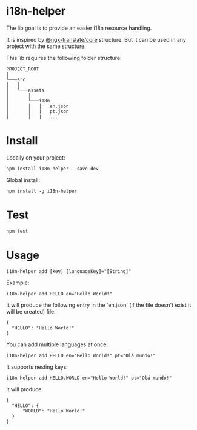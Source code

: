 # i18n-helper
 The lib goal is to provide an easier i18n resource handling.

 It is inspired by [@ngx-translate/core](https://github.com/ngx-translate/core/) structure. But it can be used in any project with the same structure.

 This lib requires the following folder structure:
```
PROJECT_ROOT
│
└───src
│   │
│   └───assets
│       │   
│       └───i18n
│       │   │   en.json
│       │   |   pt.json
│       │   |   ...
```

# Install
Locally on your project:

    npm install i18n-helper --save-dev
Global install:

    npm install -g i18n-helper

# Test

    npm test

# Usage

    i18n-helper add [key] [languageKey]="[String]"
Example:

    i18n-helper add HELLO en="Hello World!"

It will produce the following entry in the  'en.json' (if the file doesn't exist it will be created) file:
```
{
  "HELLO": "Hello World!"
}
```

You can add multiple languages at once:

    i18n-helper add HELLO en="Hello World!" pt="Olá mundo!"

It supports nesting keys:

    i18n-helper add HELLO.WORLD en="Hello World!" pt="Olá mundo!"    

it will produce:

```
{
  "HELLO": {
      "WORLD": "Hello World!"
  }
}
```
    


